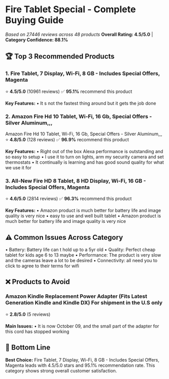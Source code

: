 # Fire Tablet Special - Complete Buying Guide
*Based on 27446 reviews across 48 products*
**Overall Rating: 4.5/5.0** | **Category Confidence: 88.1%**

## 🏆 Top 3 Recommended Products

### 1. Fire Tablet, 7 Display, Wi-Fi, 8 GB - Includes Special Offers, Magenta
⭐ **4.5/5.0** (10961 reviews)
✅ **95.1%** recommend this product

**Key Features:**
• It s not the fastest thing around but it gets the job done

### 2. Amazon Fire Hd 10 Tablet, Wi-Fi, 16 Gb, Special Offers - Silver Aluminum,,,
Amazon Fire Hd 10 Tablet, Wi-Fi, 16 Gb, Special Offers - Silver Aluminum,,,
⭐ **4.8/5.0** (128 reviews)
✅ **96.9%** recommend this product

**Key Features:**
• Right out of the box Alexa performance is outstanding and so easy to setup
• I use it to turn on lights, arm my security camera and set thermostats
• It continually is learning and has good sound quality for what we use it for

### 3. All-New Fire HD 8 Tablet, 8 HD Display, Wi-Fi, 16 GB - Includes Special Offers, Magenta
⭐ **4.6/5.0** (2814 reviews)
✅ **96.3%** recommend this product

**Key Features:**
• Amazon product is much better for battery life and image quality is very nice
• easy to use and well built tablet
• Amazon product is much better for battery life and image quality is very nice

## ⚠️ Common Issues Across Category
• Battery: Battery life can t hold up to a 5yr old
• Quality: Perfect cheap tablet for kids age 6 to 13 maybe
• Performance: The product is very slow and the cameras leave a lot to be desired
• Connectivity: all need you to click to agree to their terms for wifi

## ❌ Products to Avoid

### Amazon Kindle Replacement Power Adapter (Fits Latest Generation Kindle and Kindle DX) For shipment in the U.S only
⭐ **2.8/5.0** (5 reviews)

**Main Issues:**
• It is now October 09, and the small part of the adapter for this cord has stopped working

## 🎯 Bottom Line
**Best Choice:** Fire Tablet, 7 Display, Wi-Fi, 8 GB - Includes Special Offers, Magenta leads with 4.5/5.0 stars and 95.1% recommendation rate.
This category shows strong overall customer satisfaction.